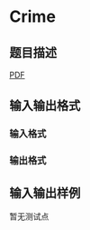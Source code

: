 # Crime

## 题目描述

[problemUrl]: https://uva.onlinejudge.org/index.php?option=com_onlinejudge&Itemid=8&category=246&page=show_problem&problem=3588

[PDF](https://uva.onlinejudge.org/external/11/p1147.pdf)

## 输入输出格式

### 输入格式

### 输出格式

## 输入输出样例

暂无测试点

